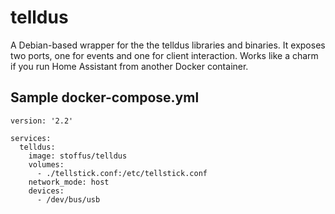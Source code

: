 # telldus

A Debian-based wrapper for the the telldus libraries and binaries. It exposes two ports, one for events and one for client interaction. Works like a charm if you run Home Assistant from another Docker container.

## Sample docker-compose.yml

```
version: '2.2'

services:
  telldus:
    image: stoffus/telldus
    volumes:
      - ./tellstick.conf:/etc/tellstick.conf
    network_mode: host
    devices:
      - /dev/bus/usb
```
